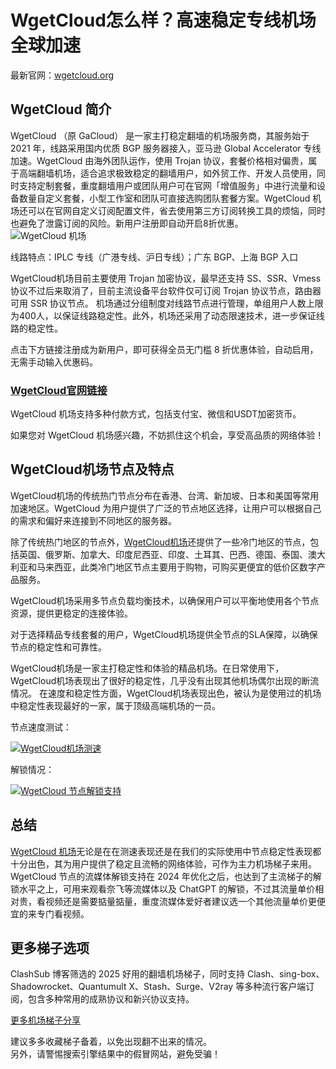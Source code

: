 # WgetCloud怎么样？高速稳定专线机场全球加速
最新官网：[wgetcloud.org](https://airportsub.com/wgetcloud)
## WgetCloud 简介
WgetCloud （原 GaCloud） 是一家主打稳定翻墙的机场服务商，其服务始于 2021 年，线路采用国内优质 BGP 服务器接入，亚马逊 Global Accelerator 专线加速。WgetCloud 由海外团队运作，使用 Trojan 协议，套餐价格相对偏贵，属于高端翻墙机场，适合追求极致稳定的翻墙用户，如外贸工作、开发人员使用，同时支持定制套餐，重度翻墙用户或团队用户可在官网「增值服务」中进行流量和设备数量自定义套餐，小型工作室和团队可直接选购团队套餐方案。WgetCloud 机场还可以在官网自定义订阅配置文件，省去使用第三方订阅转换工具的烦恼，同时也避免了泄露订阅的风险。新用户注册即自动开启8折优惠。  
 ![WgetCloud 机场](https://clashsub.net/wp-content/uploads/2023/10/WgetCloud-%E6%9C%BA%E5%9C%BA%E5%AE%98%E7%BD%91.webp)  

线路特点：IPLC 专线（广港专线、沪日专线）；广东 BGP、上海 BGP 入口  

WgetCloud机场目前主要使用 Trojan 加密协议，最早还支持 SS、SSR、Vmess 协议不过后来取消了，目前主流设备平台软件仅可订阅 Trojan 协议节点，路由器可用 SSR 协议节点。
机场通过分组制度对线路节点进行管理，单组用户人数上限为400人，以保证线路稳定性。此外，机场还采用了动态限速技术，进一步保证线路的稳定性。  

点击下方链接注册成为新用户，即可获得全员无门槛 8 折优惠体验，自动启用，无需手动输入优惠码。

### [WgetCloud官网链接](https://airportsub.com/wgetcloud)  
 

WgetCloud 机场支持多种付款方式，包括支付宝、微信和USDT加密货币。  

如果您对 WgetCloud 机场感兴趣，不妨抓住这个机会，享受高品质的网络体验！  

## WgetCloud机场节点及特点
WgetCloud机场的传统热门节点分布在香港、台湾、新加坡、日本和美国等常用加速地区。WgetCloud 为用户提供了广泛的节点地区选择，让用户可以根据自己的需求和偏好来连接到不同地区的服务器。

除了传统热门地区的节点外，[WgetCloud机场](https://airportsub.com/wgetcloud)还提供了一些冷门地区的节点，包括英国、俄罗斯、加拿大、印度尼西亚、印度、土耳其、巴西、德国、泰国、澳大利亚和马来西亚，此类冷门地区节点主要用于购物，可购买更便宜的低价区数字产品服务。  

WgetCloud机场采用多节点负载均衡技术，以确保用户可以平衡地使用各个节点资源，提供更稳定的连接体验。

对于选择精品专线套餐的用户，WgetCloud机场提供全节点的SLA保障，以确保节点的稳定性和可靠性。


WgetCloud机场是一家主打稳定性和体验的精品机场。在日常使用下，WgetCloud机场表现出了很好的稳定性，几乎没有出现其他机场偶尔出现的断流情况。 在速度和稳定性方面，WgetCloud机场表现出色，被认为是使用过的机场中稳定性表现最好的一家，属于顶级高端机场的一员。

节点速度测试：


[![WgetCloud机场测速 ](https://clashmaomi.com/wp-content/uploads/2022/03/WgetCloud-%E6%9C%BA%E5%9C%BA%E6%B5%8B%E9%80%9F-%E8%8A%82%E7%82%B9%E7%8C%AB-2024.webp "WgetCloud机场测速 ")](https://airportsub.com/wgetcloud) 


解锁情况：

[![WgetCloud 节点解锁支持 ](https://clashx.pro/wp-content/uploads/2022/03/WgetCloud-%E5%85%A8%E7%90%83%E5%8A%A0%E9%80%9F%E6%9C%BA%E5%9C%BA-2024-%E8%A7%A3%E9%94%81%E4%BC%98%E5%8C%96.webp "WgetCloud 节点解锁支持 ")](https://airportsub.com/wgetcloud) 



## 总结

[WgetCloud 机场](https://airportsub.com/wgetcloud)无论是在在测速表现还是在我们的实际使用中节点稳定性表现都十分出色，其为用户提供了稳定且流畅的网络体验，可作为主力机场梯子来用。
WgetCloud 节点的流媒体解锁支持在 2024 年优化之后，也达到了主流梯子的解锁水平之上，可用来观看奈飞等流媒体以及 ChatGPT 的解锁，不过其流量单价相对贵，看视频还是需要掂量掂量，重度流媒体爱好者建议选一个其他流量单价更便宜的来专门看视频。

## 更多梯子选项

ClashSub 博客筛选的 2025 好用的翻墙机场梯子，同时支持 Clash、sing-box、Shadowrocket、Quantumult X、Stash、Surge、V2ray 等多种流行客户端订阅，包含多种常用的成熟协议和新兴协议支持。

[更多机场梯子分享](https://airportsub.com/purchasing-subscribe/)  

建议多多收藏梯子备着，以免出现翻不出来的情况。  
另外，请警惕搜索引擎结果中的假冒网站，避免受骗！  